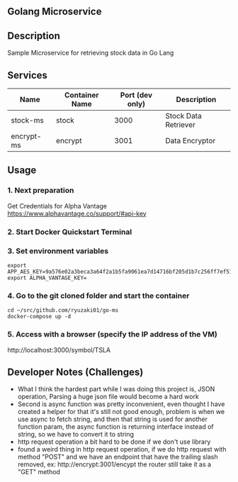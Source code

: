 Golang Microservice
---

## Description

Sample Microservice for retrieving stock data in Go Lang

## Services

Name               | Container Name  | Port (dev only)  | Description
------------------ | --------------- | ---------------- | ------------------
stock-ms           | stock           | 3000             | Stock Data Retriever
encrypt-ms         | encrypt         | 3001             | Data Encryptor

## Usage

### 1. Next preparation
  
Get Credentials for Alpha Vantage
https://www.alphavantage.co/support/#api-key

### 2. Start Docker Quickstart Terminal

### 3. Set environment variables

```
export APP_AES_KEY=9a576e02a3beca3a64f2a1b5fa9061ea7d14716bf205d1b7c256ff7ef511a796
export ALPHA_VANTAGE_KEY=
```

### 4. Go to the git cloned folder and start the container

```
cd ~/src/github.com/ryuzaki01/go-ms
docker-compose up -d
```

### 5. Access with a browser (specify the IP address of the VM)

http://localhost:3000/symbol/TSLA

## Developer Notes (Challenges)

- What I think the hardest part while I was doing this project is, JSON operation, Parsing a huge json file would become a hard work
- Second is async function was pretty inconvenient, even thought I have created a helper for that it's still not good enough, problem is when we use async to fetch string, and then that string is used for another function param, the async function is returning interface instead of string, so we have to convert it to string
- http request operation a bit hard to be done if we don't use library
- found a weird thing in http request operation, if we do http request with method "POST" and we have an endpoint that have the trailing slash removed, ex: http://encrypt:3001/encypt the router still take it as a "GET" method
